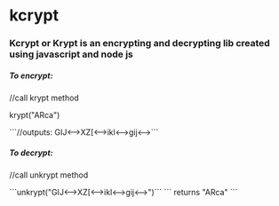 # kcrypt
<h3>Kcrypt or Krypt is an encrypting and decrypting lib created using javascript and node js</h3>
<h5>To encrypt:</h5>
<p>//call krypt method</p>
<p>krypt("ARca")</p>
```//outputs: GIJ<-->XZ[<-->ikl<-->gij<-->```
 
 <h5>To decrypt:</h5>
<p>//call unkrypt method</p>
```unkrypt("GIJ<-->XZ[<-->ikl<-->gij<-->")```
``` returns "ARca" ```

